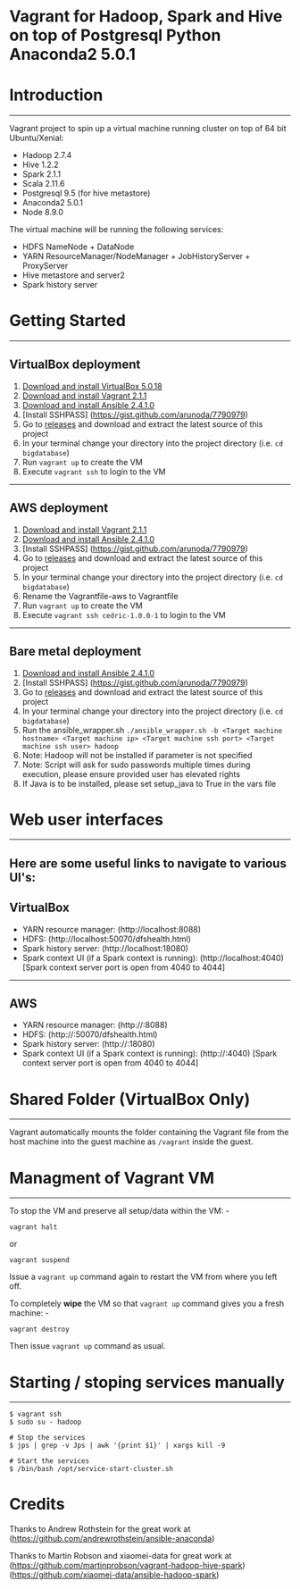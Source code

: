 Vagrant for Hadoop, Spark and Hive on top of Postgresql
Python Anaconda2 5.0.1
=======================================================

# Introduction
--------------------------------------------------------------------------------
Vagrant project to spin up a virtual machine running cluster on top of
64 bit Ubuntu/Xenial:

* Hadoop 2.7.4
* Hive 1.2.2
* Spark 2.1.1
* Scala 2.11.6
* Postgresql 9.5 (for hive metastore)
* Anaconda2 5.0.1
* Node 8.9.0


The virtual machine will be running the following services:

* HDFS NameNode + DataNode
* YARN ResourceManager/NodeManager + JobHistoryServer + ProxyServer
* Hive metastore and server2
* Spark history server


# Getting Started
--------------------------------------------------------------------------------
VirtualBox deployment
--------------------------------------------------------------------------------
1. [Download and install VirtualBox 5.0.18](https://www.virtualbox.org/wiki/Downloads)
2. [Download and install Vagrant 2.1.1](http://www.vagrantup.com/downloads.html)
3. [Download and install Ansible 2.4.1.0](https://releases.ansible.com/ansible/)
4. [Install SSHPASS] (https://gist.github.com/arunoda/7790979)
5. Go to [releases](https://github.com/datacell/bigdatabase/releases) and
download and extract the latest source of this project
6. In your terminal change your directory into the project directory
(i.e. `cd bigdatabase`)
7. Run ```vagrant up``` to create the VM
8. Execute ```vagrant ssh``` to login to the VM
--------------------------------------------------------------------------------
AWS deployment
--------------------------------------------------------------------------------
1. [Download and install Vagrant 2.1.1](http://www.vagrantup.com/downloads.html)
2. [Download and install Ansible 2.4.1.0](https://releases.ansible.com/ansible/)
3. [Install SSHPASS] (https://gist.github.com/arunoda/7790979)
4. Go to [releases](https://github.com/datacell/bigdatabase/releases) and
download and extract the latest source of this project
5. In your terminal change your directory into the project directory
(i.e. `cd bigdatabase`)
6. Rename the Vagrantfile-aws to Vagrantfile
7. Run ```vagrant up``` to create the VM
8. Execute ```vagrant ssh cedric-1.0.0-1``` to login to the VM

--------------------------------------------------------------------------------
Bare metal deployment
--------------------------------------------------------------------------------
1. [Download and install Ansible 2.4.1.0](https://releases.ansible.com/ansible/)
2. [Install SSHPASS] (https://gist.github.com/arunoda/7790979)
3. Go to [releases](https://github.com/datacell/bigdatabase/releases) and
download and extract the latest source of this project
4. In your terminal change your directory into the project directory
(i.e. `cd bigdatabase`)
5. Run the ansible_wrapper.sh ```./ansible_wrapper.sh -b <Target machine hostname> <Target machine ip> <Target machine ssh port> <Target machine ssh user> hadoop```
6. Note: Hadoop will not be installed if parameter is not specified
7. Note: Script will ask for sudo passwords multiple times during execution, please ensure provided user has elevated rights
8. If Java is to be installed, please set setup_java to True in the vars file

# Web user interfaces
--------------------------------------------------------------------------------
Here are some useful links to navigate to various UI's:
--------------------------------------------------------------------------------
VirtualBox
--------------------------------------------------------------------------------

* YARN resource manager:  (http://localhost:8088)
* HDFS: (http://localhost:50070/dfshealth.html)
* Spark history server: (http://localhost:18080)
* Spark context UI (if a Spark context is running): (http://localhost:4040)
[Spark context server port is open from 4040 to 4044]

--------------------------------------------------------------------------------
AWS
--------------------------------------------------------------------------------
* YARN resource manager:  (http://<publicip>:8088)
* HDFS: (http://<publicip>:50070/dfshealth.html)
* Spark history server: (http://<publicip>:18080)
* Spark context UI (if a Spark context is running): (http://<publicip>:4040)
[Spark context server port is open from 4040 to 4044]

# Shared Folder (VirtualBox Only)
--------------------------------------------------------------------------------
Vagrant automatically mounts the folder containing the Vagrant file from the
host machine into the guest machine as `/vagrant` inside the guest.


# Managment of Vagrant VM
--------------------------------------------------------------------------------
To stop the VM and preserve all setup/data within the VM: -

```
vagrant halt
```

or

```
vagrant suspend
```

Issue a `vagrant up` command again to restart the VM from where you left off.


To completely **wipe** the VM so that `vagrant up` command gives you a fresh
machine: -

```
vagrant destroy
```

Then issue `vagrant up` command as usual.



# Starting / stoping services manually
--------------------------------------------------------------------------------

```
$ vagrant ssh
$ sudo su - hadoop

# Stop the services
$ jps | grep -v Jps | awk '{print $1}' | xargs kill -9

# Start the services
$ /bin/bash /opt/service-start-cluster.sh
```


# Credits

Thanks to Andrew Rothstein for the great work at
(https://github.com/andrewrothstein/ansible-anaconda)

Thanks to Martin Robson and xiaomei-data for great work at
(https://github.com/martinprobson/vagrant-hadoop-hive-spark)
(https://github.com/xiaomei-data/ansible-hadoop-spark)
